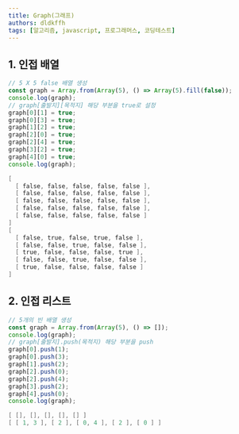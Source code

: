 ```yaml
---
title: Graph(그래프)
authors: dldkffh
tags: [알고리즘, javascript, 프로그래머스, 코딩테스트]
---
```


## 1. 인접 배열

```javascript showLineNumbers title="javascript"
// 5 X 5 false 배열 생성
const graph = Array.from(Array(5), () => Array(5).fill(false));
console.log(graph);
// graph[출발지][목적지] 해당 부분을 true로 설정
graph[0][1] = true;
graph[0][3] = true;
graph[1][2] = true;
graph[2][0] = true;
graph[2][4] = true;
graph[3][2] = true;
graph[4][0] = true;
console.log(graph);
```

<!--truncate-->

```powershell title="powershell"
[
  [ false, false, false, false, false ],
  [ false, false, false, false, false ],
  [ false, false, false, false, false ],
  [ false, false, false, false, false ],
  [ false, false, false, false, false ]
]
[
  [ false, true, false, true, false ],
  [ false, false, true, false, false ],
  [ true, false, false, false, true ],
  [ false, false, true, false, false ],
  [ true, false, false, false, false ]
]
```

## 2. 인접 리스트

```javascript showLineNumbers title="javascript"
// 5개의 빈 배열 생성
const graph = Array.from(Array(5), () => []);
console.log(graph);
// graph[출발지].push(목적지) 해당 부분을 push
graph[0].push(1);
graph[0].push(3);
graph[1].push(2);
graph[2].push(0);
graph[2].push(4);
graph[3].push(2);
graph[4].push(0);
console.log(graph);
```

```powershell title="powershell"
[ [], [], [], [], [] ]
[ [ 1, 3 ], [ 2 ], [ 0, 4 ], [ 2 ], [ 0 ] ]
```
